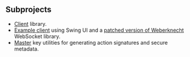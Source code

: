 ## Subprojects

- [Client](client) library.
- [Example client](examples/ninchat-swing-client) using Swing UI and a [patched version of Weberknecht](https://github.com/somia/weberknecht) WebSocket library.
- [Master](master) key utilities for generating action signatures and secure metadata.

